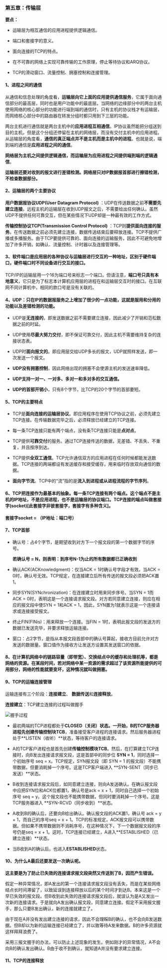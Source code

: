 ### 第五章：传输层

**要点：**

- 运输层为相互通信的应用进程提供逻辑通信。

- 端口和套接字的意义。

- 面向连接的TCP的特点。

- 在不可靠的网络上实现可靠传输的工作原理，停止等待协议和ARQ协议。

- TCP的滑动窗口、流量控制、拥塞控制和连接管理。

#### 1、进程之间的通信

   从通信和信息处理的角度看，**运输层向它上面的应用提供通信服务**，它属于面向通信部分的最高层，同时也是用户功能中的最底层。当网络的边缘部分中的两台主机使用网络的核心部分的功能进行端到端的通信时，只有主机的协议栈才有运输层，而网络核心部分中的路由器在转发分组时都只用到下三层的功能。
    
   两台主机进行通信就是两台主机中的**应用进程互相通信**。IP协议虽然能把分组送到目的主机，但是这个分组还停留在主机的网络层，而没有交付主机中的应用进程。从运输层的角度看，**通信的真正端点并不是主机而是主机中的进程**。也就是说，端到端的通信是**应用进程之间的通信**。
   
   **网络层为主机之间提供逻辑通信，而运输层为应用进程之间提供端到端的逻辑通信**。
   
   **运输层还要对收到的报文进行差错检测。网络层只对IP数据报首部进行擦错检测，不检查数据部分。**
   
#### 2、运输层的两个主要协议

   **用户数据报协议UDP(User Datagram Protocol)** ：UDP在传送数据之前**不需要先建立连接**。远程主机的运输层在收到UDP报文之后，不需要给出任何确认。虽然UDP不提供任何可靠交互，但在某些情况下UDP却是一种最有效的工作方式。
   
   **传输控制协议TCP(Transmission Control Protocol)** ：TCP则**提供面向连接的服务**。在传送数据之前必须先建立连接，数据传送结束后要释放连接。TCP不提供广播或多播服务。由于TCP要提供可靠的、面向连接的运输服务，因此不可避免地增加了许多开销，如确认、流量控制、计时器以及连接管理等。

#### 3、软件端口是应用层的各种协议与运输层进行交互的一种地址，区别于硬件端口，硬件端口时不同设备进行交互的接口。

   TCP/IP的运输层用一个16为端口号来标志一个端口。但请注意，**端口号只具有本地意义**，它只是为了标志本计算机应用层的进程在和运输层交互时的接口。在互联网不同计算机中，相同的款口号是没有关联的。
   
#### 4、UDP：只在IP的数据报服务之上增加了很少的一点功能，这就是服用和分用的功能以及差错检测的功能。

   - UDP是**无连接的**，即发送数据之前不需要建立连接，因此减少了开销和范松数据之前的时延。
   
   - UDP使用**尽最大努力交付**，即不保证可靠交付，因此主机不需要维持复杂的连接状态表。
   
   - UDP时**面向报文的**。即应用层交给UDP多长的报文，UDP就照样发送，即一次发送一个报文。
   
   - **UDP没有拥塞控制**，因此网络出现的拥塞不会使源主机的发送速率降低。
   
   - **UDP支持一对一、一对多、多对一和多对多的交互通信。**
   
   - **UDP的首部开销小**，只有8个字节，比TCP的20个字节的首部要短。
   
 #### 5、TCP的主要特点
 
   - TCP是**面向连接的运输层协议**。即应用程序在使用TCP协议之前，必须先建立TCP连接。在传输数据完毕之后，必须释放已经建立的TCP连接。
   
   - 每一条TCP连接只能有两个端点，没有条TCP连接只能是**点对点**。
   
   - TCP提供**可靠交付**的服务。通过TCP连接传送的数据，无差错、不丢失、不重复，并且按序到达。
   
   - TCP提供**全双工通信**。TCP允许通信双方的应用进程在任何时候都能发送数据。TCP连接的两端都设有发送缓存和接受缓存，用来临时存放双向通信的数据。
   
   - **面向字节流**。TCP中的“流”指的是**流入到进程或从进程流程的字节序列**。
   
 #### 6、TCP把连接作为最基本的抽象。每一条TCP连接有两个端点。这个端点不是主机的IP地址，不是应用进程，也不是运输层的协议端口。TCP连接的端点叫做套接字(socket)[此套接字非彼套接字，套接字有多种含义]。
   
   **套接字socket = （IP地址：端口号）**
   
#### 7、TCP首部

   - 确认号：占4个字节，是期望收到对方下一个报文段的第一个数据字节的序号。
   
     **若确认号 = N，则表明：到序号N-1为止的所有数据都已正确收到**
     
   - 确认ACK(ACKnowledgment)：仅当ACK = 1时确认号字段才有效。当ACK = 0时，确认号无效。TCP规定，在连接建立后所有传送的报文段必须把ACK置1。
   
   - 同步SYN(SYNchronization)：在连接建立时用来同步序号。当SYN = 1而ACK = 0时，表明这是一个连接请求报文段。对方若同意建立连接，则应在相应的报文段中使SYN = 1和ACK = 1，因此，SYN置为1就表示这是一个连接请求或连接接受报文。
   
   - 终止FIN(FINis)：用来释放一个连接。当FIN = 1时，表明此报文段的发送方的数据已发送完毕，并要求释放运输连接。
   
   - 窗口：占2字节，是指从本报文段首部中的确认号算起，接收方目前允许对方发送的数据量。窗口值作为接收方让发送方设置其发送窗口的依据。
   
 #### 8、在计算机网络中的链路容量（即带宽）、交换结点中的缓存和处理机等，都是网络的资源。在某段时间，若对网络中某一资源的需求超过了该资源所能提供的可用部分，网络的性能就要变坏，这种情况就叫做拥塞。
 
#### 9、TCP的运输连接管理

   运输连接有三个阶段：**连接建立**、 **数据传送**和**连接释放**。
   
   **连接建立**：TCP建立连接的过程叫做握手
   
   ![握手过程](https://github.com/chen-eugene/Interview/blob/master/image/1541818620(1).png) 
   
   - 最初两端的TCP进程都处于**CLOSED（关闭）**状态。一开始，B的TCP服务器进程先创建**传输控制块TCB**，准备接受客户进程的连接请求。然后服务器进程处于**LISTEN（收听）**状态，等待客户的连接请求。
   
   - A的TCP客户进程也是首先创建**传输控制模块TCB**。然后，在打算建立TCP连接时，向B发出连接请求报文段，这是首部中的同步位 **SYN = 1**，同时选择一个初始序号 seq = x。TCP规定，SYN报文段（即 SYN = 1 的报文段）不能携带数据，但要消耗掉一个序号。这是TCP客户端进入 **SYN-SENT（同步已发送）**状态。
   
   - B收到连接请求报文段后，如同意建立连接，则向A发送确认。在确认报文段中应把SYN位和ACK位都置1，确认号是ack = x + 1，同时自己选择一个初始序号 seq = y。这个报文段也不能携带数据，但同时要消耗掉一个序号。这是TCP服务器进入 **SYN-RCVD（同步收到）**状态。
   
   - A收到B的确认后，还要向B给出确认。确认报文段的ACK置1，确认号 ack = y + 1，而自己的序号seq = x + 1。TCP的标准规定，ACK报文段可以携带数据。但如果不携带数据则不消耗序号，在这种情况下，下一个数据报文段的序号仍是seq = x + 1。这时，TCP连接已经建立，A进入**ESTABLISHED（已建立连接）**状态。
   
   - 当B收到A的确认后，也进入**ESTABLISHED**状态。
   
#### 10、为什么A最后还要发送一次确认呢。

   **这主要是为了防止已失效的连接请求报文段突然又传送到了B，因而产生错误。**
   
   假定一种异常情况，即A发出的第一个连接请求报文段没有丢失，而是在某些网络结点长时间滞留了，以致延误到连接释放以后的某个时间才到达B。本来这是一个早已失效的报文段。但B收到此失效的连接请求报文段后，就误认为是A又发出一次新的连接请求。于是就向A发出确认报文段，同意建立连接。假定不采用报文握手，那么只要B发出确认，新的连接就建立了。
   
   由于现在A并没有发出建立连接的请求，因此不会理睬B的确认，也不会向B发送数据。但B却以为新的运输连接已经建立了，并以致等待A发来数据。B的许多资源就这样拜拜浪费了。
   
   采用三报文握手的办法，可以防止上述现象的发生。例如刚才的异常情况，A不会向B的确认发出确认。B由于收不到确认，就知道A并没有要求建立连接。
   
#### 11、TCP的连接释放

   
   




   
